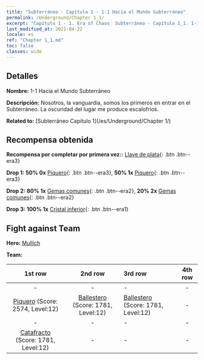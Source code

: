 ```yaml
---
title: "Subterráneo - Capítulo 1 - 1-1 Hacia el Mundo Subterráneo"
permalink: /Underground/Chapter 1_1/
excerpt: "Capítulo 1 - 1. Era of Chaos  Subterráneo - Capítulo 1_1. 1-1 Hacia el Mundo Subterráneo"
last_modified_at: 2021-04-22
locale: es
ref: "Chapter 1_1.md"
toc: false
classes: wide
---
```


## Detalles

 **Nombre:** 1-1 Hacia el Mundo Subterráneo

 **Descripción:** Nosotros, la vanguardia, somos los primeros en entrar en el Subterráneo. La oscuridad del lugar me produce escalofríos.

 **Related to:** [Subterráneo Capítulo 1](/es/Underground/Chapter 1/)

## Recompensa obtenida

 **Recompensa por completar por primera vez::** [Llave de plata](/ItemsES/con_693/){: .btn .btn--era3}

 **Drop 1:** **50% 0x** [Piquero](/ItemsES/unt_190/){: .btn .btn--era3}, **50% 1x** [Piquero](/ItemsES/unt_190/){: .btn .btn--era3}

 **Drop 2:** **80% 1x** [Gemas comunes](/ItemsES/mat_10/){: .btn .btn--era2}, **20% 2x** [Gemas comunes](/ItemsES/mat_10/){: .btn .btn--era2}

 **Drop 3:** **100% 1x** [Cristal inferior](/ItemsES/mat_5/){: .btn .btn--era1}


## Fight against Team
 **Hero:** [Mullich](/es/heroes/Mullich/)

 **Team:**


  | 1st row | 2nd row | 3rd row | 4th row |
  |:----:|:----:|:----|:----:|
  | - | - | - | - |
  | [Piquero](/es/units/Pikeman/) (Score: 2574, Level:12)  | [Ballestero](/es/units/Marksman/) (Score: 1781, Level:12)  | [Ballestero](/es/units/Marksman/) (Score: 1781, Level:12)  | - |
  | - | - | - | - |
  | [Catafracto](/es/units/Cavalier/) (Score: 1781, Level:12)  | - | - | - |


